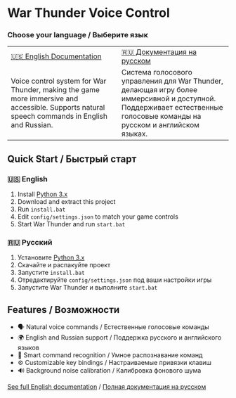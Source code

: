 # War Thunder Voice Control 

### Choose your language / Выберите язык

<table>
<tr>
    <td width="50%">
        <a href="README.en.md">
            🇺🇸 English Documentation
        </a>
    </td>
    <td width="50%">
        <a href="README.ru.md">
            🇷🇺 Документация на русском
        </a>
    </td>
</tr>
<tr>
    <td width="50%">
        Voice control system for War Thunder, making the game more immersive and accessible. Supports natural speech commands in English and Russian.
    </td>
    <td width="50%">
        Система голосового управления для War Thunder, делающая игру более иммерсивной и доступной. Поддерживает естественные голосовые команды на русском и английском языках.
    </td>
</tr>
</table>

## Quick Start / Быстрый старт

### 🇺🇸 English
1. Install [Python 3.x](https://www.python.org/downloads/)
2. Download and extract this project
3. Run `install.bat`
4. Edit `config/settings.json` to match your game controls
5. Start War Thunder and run `start.bat`

### 🇷🇺 Русский
1. Установите [Python 3.x](https://www.python.org/downloads/)
2. Скачайте и распакуйте проект
3. Запустите `install.bat`
4. Отредактируйте `config/settings.json` под ваши настройки игры
5. Запустите War Thunder и выполните `start.bat`

## Features / Возможности

- 🗣️ Natural voice commands / Естественные голосовые команды
- 🌍 English and Russian support / Поддержка русского и английского языков
- 🎯 Smart command recognition / Умное распознавание команд
- ⚙️ Customizable key bindings / Настраиваемые привязки клавиш
- 🔊 Background noise calibration / Калибровка фонового шума

[See full English documentation](README.en.md) / [Полная документация на русском](README.ru.md)


